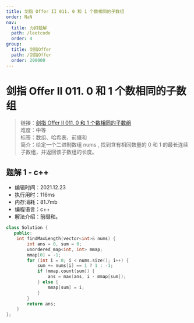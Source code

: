 ```yaml
---
title: 剑指 Offer II 011. 0 和 1 个数相同的子数组
order: NaN
nav:
  title: 力扣题解
  path: /leetcode
  order: 4
group:
  title: 剑指Offer
  path: /剑指Offer
  order: 200000
---
```


# 剑指 Offer II 011. 0 和 1 个数相同的子数组

> 链接：[剑指 Offer II 011. 0 和 1 个数相同的子数组](https://leetcode-cn.com/problems/A1NYOS/)  
> 难度：中等  
> 标签：数组、哈希表、前缀和  
> 简介：给定一个二进制数组 nums , 找到含有相同数量的 0 和 1 的最长连续子数组，并返回该子数组的长度。

## 题解 1 - c++

- 编辑时间：2021.12.23
- 执行用时：116ms
- 内存消耗：81.7mb
- 编程语言：c++
- 解法介绍：前缀和。

```c++
class Solution {
   public:
    int findMaxLength(vector<int>& nums) {
        int ans = 0, sum = 0;
        unordered_map<int, int> mmap;
        mmap[0] = -1;
        for (int i = 0; i < nums.size(); i++) {
            sum += nums[i] == 1 ? 1 : -1;
            if (mmap.count(sum)) {
                ans = max(ans, i - mmap[sum]);
            } else {
                mmap[sum] = i;
            }
        }
        return ans;
    }
};
```

